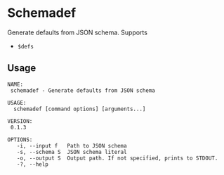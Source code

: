 # Schemadef
Generate defaults from JSON schema. Supports
- `$defs`


## Usage 
```
NAME:
 schemadef - Generate defaults from JSON schema

USAGE:
  schemadef [command options] [arguments...]

VERSION:
 0.1.3

OPTIONS:
   -i, --input f   Path to JSON schema
   -s, --schema S  JSON schema literal
   -o, --output S  Output path. If not specified, prints to STDOUT.
   -?, --help
```
